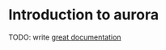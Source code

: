 # Introduction to aurora

TODO: write [great documentation](http://jacobian.org/writing/great-documentation/what-to-write/)
